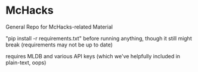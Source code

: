 # McHacks
General Repo for McHacks-related Material

"pip install -r requirements.txt" before running anything, though it still might break (requirements may not be up to date)

requires MLDB and various API keys (which we've helpfully included in plain-text, oops)

